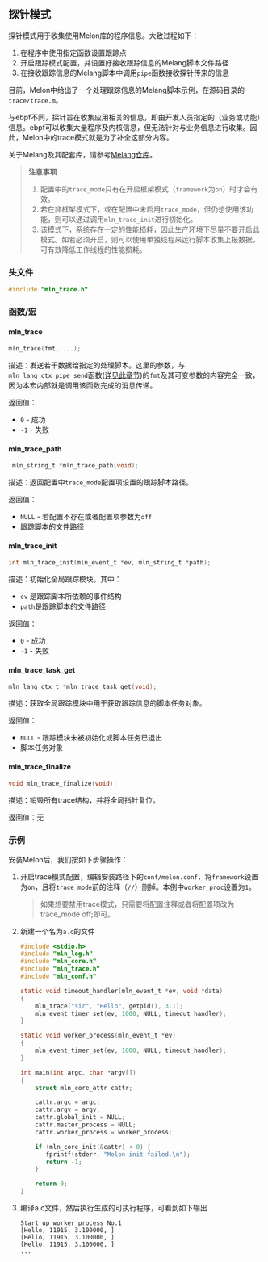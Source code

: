 ## 探针模式

探针模式用于收集使用Melon库的程序信息。大致过程如下：

1. 在程序中使用指定函数设置跟踪点
2. 开启跟踪模式配置，并设置好接收跟踪信息的Melang脚本文件路径
3. 在接收跟踪信息的Melang脚本中调用`pipe`函数接收探针传来的信息

目前，Melon中给出了一个处理跟踪信息的Melang脚本示例，在源码目录的`trace/trace.m`。

与ebpf不同，探针旨在收集应用相关的信息，即由开发人员指定的（业务或功能）信息。ebpf可以收集大量程序及内核信息，但无法针对与业务信息进行收集。因此，Melon中的trace模式就是为了补全这部分内容。

关于Melang及其配套库，请参考[Melang仓库](https://github.com/Water-Melon/Melang)。

> **注意事项**：
>
> 1. 配置中的`trace_mode`只有在开启框架模式（`framework`为`on`）时才会有效。
> 2. 若在非框架模式下，或在配置中未启用`trace_mode`，但仍想使用该功能，则可以通过调用`mln_trace_init`进行初始化。
> 3. 该模式下，系统存在一定的性能损耗，因此生产环境下尽量不要开启此模式。如若必须开启，则可以使用单独线程来运行脚本收集上报数据，可有效降低工作线程的性能损耗。



### 头文件

```c
#include "mln_trace.h"
```



### 函数/宏



#### mln_trace

```c
mln_trace(fmt, ...);
```

描述：发送若干数据给指定的处理脚本。这里的参数，与`mln_lang_ctx_pipe_send`函数([详见此章节](https://water-melon.github.io/Melon/cn/melang.html))的`fmt`及其可变参数的内容完全一致，因为本宏内部就是调用该函数完成的消息传递。

返回值：

- `0` - 成功
- `-1` - 失败



#### mln_trace_path

```c
 mln_string_t *mln_trace_path(void);
```

描述：返回配置中`trace_mode`配置项设置的跟踪脚本路径。

返回值：

- `NULL` - 若配置不存在或者配置项参数为`off`
- 跟踪脚本的文件路径



#### mln_trace_init

```c
int mln_trace_init(mln_event_t *ev, mln_string_t *path);
```

描述：初始化全局跟踪模块。其中：

- `ev` 是跟踪脚本所依赖的事件结构
- `path`是跟踪脚本的文件路径

返回值：

- `0` - 成功
- `-1` - 失败



#### mln_trace_task_get

```c
mln_lang_ctx_t *mln_trace_task_get(void);
```

描述：获取全局跟踪模块中用于获取跟踪信息的脚本任务对象。

返回值：

- `NULL` - 跟踪模块未被初始化或脚本任务已退出
- 脚本任务对象



#### mln_trace_finalize

```c
void mln_trace_finalize(void);
```

描述：销毁所有trace结构，并将全局指针复位。

返回值：无



### 示例

安装Melon后，我们按如下步骤操作：

1. 开启trace模式配置，编辑安装路径下的`conf/melon.conf`，将`framework`设置为`on`，且将`trace_mode`前的注释（`//`）删掉。本例中`worker_proc`设置为`1`。

   > 如果想要禁用trace模式，只需要将配置注释或者将配置项改为 trace_mode off;即可。

2. 新建一个名为`a.c`的文件

   ```c
   #include <stdio.h>
   #include "mln_log.h"
   #include "mln_core.h"
   #include "mln_trace.h"
   #include "mln_conf.h"
   
   static void timeout_handler(mln_event_t *ev, void *data)
   {
       mln_trace("sir", "Hello", getpid(), 3.1);
       mln_event_timer_set(ev, 1000, NULL, timeout_handler);
   }
   
   static void worker_process(mln_event_t *ev)
   {
       mln_event_timer_set(ev, 1000, NULL, timeout_handler);
   }
   
   int main(int argc, char *argv[])
   {
       struct mln_core_attr cattr;
   
       cattr.argc = argc;
       cattr.argv = argv;
       cattr.global_init = NULL;
       cattr.master_process = NULL;
       cattr.worker_process = worker_process;
   
       if (mln_core_init(&cattr) < 0) {
          fprintf(stderr, "Melon init failed.\n");
          return -1;
       }
   
       return 0;
   }
   ```



3. 编译a.c文件，然后执行生成的可执行程序，可看到如下输出

   ```
   Start up worker process No.1
   [Hello, 11915, 3.100000, ]
   [Hello, 11915, 3.100000, ]
   [Hello, 11915, 3.100000, ]
   ...
   ```

